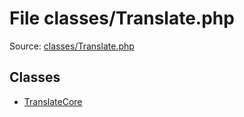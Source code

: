 File classes/Translate.php
=========

Source: [classes/Translate.php](https://github.com/PrestaShop/PrestaShop/blob/1.6.1.0/classes/Translate.php)


Classes
-------

* [TranslateCore](class.TranslateCore.md)

